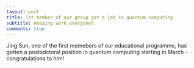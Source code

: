 ```yaml
---
layout: post
title: 1st member of our group got a job in quantum computing
subtitle: Amazing work everyone! 
comments: true
---
```


Jing Sun, one of the first memebers of our educational programme, has gotten a postodctoral position in quantum computing starting in March - congratulations to him! 